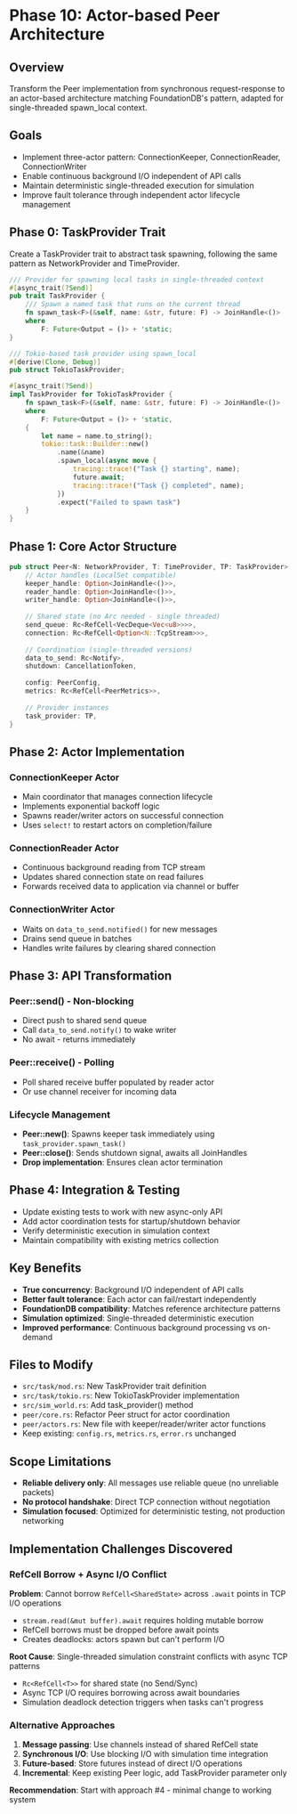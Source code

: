 # Phase 10: Actor-based Peer Architecture

## Overview
Transform the Peer implementation from synchronous request-response to an actor-based architecture matching FoundationDB's pattern, adapted for single-threaded spawn_local context.

## Goals
- Implement three-actor pattern: ConnectionKeeper, ConnectionReader, ConnectionWriter
- Enable continuous background I/O independent of API calls
- Maintain deterministic single-threaded execution for simulation
- Improve fault tolerance through independent actor lifecycle management

## Phase 0: TaskProvider Trait
Create a TaskProvider trait to abstract task spawning, following the same pattern as NetworkProvider and TimeProvider.

```rust
/// Provider for spawning local tasks in single-threaded context
#[async_trait(?Send)]
pub trait TaskProvider {
    /// Spawn a named task that runs on the current thread
    fn spawn_task<F>(&self, name: &str, future: F) -> JoinHandle<()>
    where
        F: Future<Output = ()> + 'static;
}

/// Tokio-based task provider using spawn_local
#[derive(Clone, Debug)]
pub struct TokioTaskProvider;

#[async_trait(?Send)]
impl TaskProvider for TokioTaskProvider {
    fn spawn_task<F>(&self, name: &str, future: F) -> JoinHandle<()>
    where
        F: Future<Output = ()> + 'static,
    {
        let name = name.to_string();
        tokio::task::Builder::new()
            .name(&name)
            .spawn_local(async move {
                tracing::trace!("Task {} starting", name);
                future.await;
                tracing::trace!("Task {} completed", name);
            })
            .expect("Failed to spawn task")
    }
}
```

## Phase 1: Core Actor Structure
```rust
pub struct Peer<N: NetworkProvider, T: TimeProvider, TP: TaskProvider> {
    // Actor handles (LocalSet compatible)
    keeper_handle: Option<JoinHandle<()>>,
    reader_handle: Option<JoinHandle<()>>,
    writer_handle: Option<JoinHandle<()>>,
    
    // Shared state (no Arc needed - single threaded)
    send_queue: Rc<RefCell<VecDeque<Vec<u8>>>>,
    connection: Rc<RefCell<Option<N::TcpStream>>>,
    
    // Coordination (single-threaded versions)
    data_to_send: Rc<Notify>,
    shutdown: CancellationToken,
    
    config: PeerConfig,
    metrics: Rc<RefCell<PeerMetrics>>,
    
    // Provider instances
    task_provider: TP,
}
```

## Phase 2: Actor Implementation
### ConnectionKeeper Actor
- Main coordinator that manages connection lifecycle
- Implements exponential backoff logic
- Spawns reader/writer actors on successful connection
- Uses `select!` to restart actors on completion/failure

### ConnectionReader Actor  
- Continuous background reading from TCP stream
- Updates shared connection state on read failures
- Forwards received data to application via channel or buffer

### ConnectionWriter Actor
- Waits on `data_to_send.notified()` for new messages
- Drains send queue in batches
- Handles write failures by clearing shared connection

## Phase 3: API Transformation
### Peer::send() - Non-blocking
- Direct push to shared send queue
- Call `data_to_send.notify()` to wake writer
- No await - returns immediately

### Peer::receive() - Polling
- Poll shared receive buffer populated by reader actor
- Or use channel receiver for incoming data

### Lifecycle Management
- **Peer::new()**: Spawns keeper task immediately using `task_provider.spawn_task()`
- **Peer::close()**: Sends shutdown signal, awaits all JoinHandles
- **Drop implementation**: Ensures clean actor termination

## Phase 4: Integration & Testing
- Update existing tests to work with new async-only API
- Add actor coordination tests for startup/shutdown behavior
- Verify deterministic execution in simulation context
- Maintain compatibility with existing metrics collection

## Key Benefits
- **True concurrency**: Background I/O independent of API calls
- **Better fault tolerance**: Each actor can fail/restart independently  
- **FoundationDB compatibility**: Matches reference architecture patterns
- **Simulation optimized**: Single-threaded deterministic execution
- **Improved performance**: Continuous background processing vs on-demand

## Files to Modify
- `src/task/mod.rs`: New TaskProvider trait definition
- `src/task/tokio.rs`: New TokioTaskProvider implementation  
- `src/sim_world.rs`: Add task_provider() method
- `peer/core.rs`: Refactor Peer struct for actor coordination
- `peer/actors.rs`: New file with keeper/reader/writer actor functions
- Keep existing: `config.rs`, `metrics.rs`, `error.rs` unchanged

## Scope Limitations
- **Reliable delivery only**: All messages use reliable queue (no unreliable packets)
- **No protocol handshake**: Direct TCP connection without negotiation
- **Simulation focused**: Optimized for deterministic testing, not production networking

## Implementation Challenges Discovered

### RefCell Borrow + Async I/O Conflict
**Problem**: Cannot borrow `RefCell<SharedState>` across `.await` points in TCP I/O operations
- `stream.read(&mut buffer).await` requires holding mutable borrow
- RefCell borrows must be dropped before await points
- Creates deadlocks: actors spawn but can't perform I/O

**Root Cause**: Single-threaded simulation constraint conflicts with async TCP patterns
- `Rc<RefCell<T>>` for shared state (no Send/Sync)
- Async TCP I/O requires borrowing across await boundaries
- Simulation deadlock detection triggers when tasks can't progress

### Alternative Approaches
1. **Message passing**: Use channels instead of shared RefCell state
2. **Synchronous I/O**: Use blocking I/O with simulation time integration
3. **Future-based**: Store futures instead of direct I/O operations
4. **Incremental**: Keep existing Peer logic, add TaskProvider parameter only

**Recommendation**: Start with approach #4 - minimal change to working system